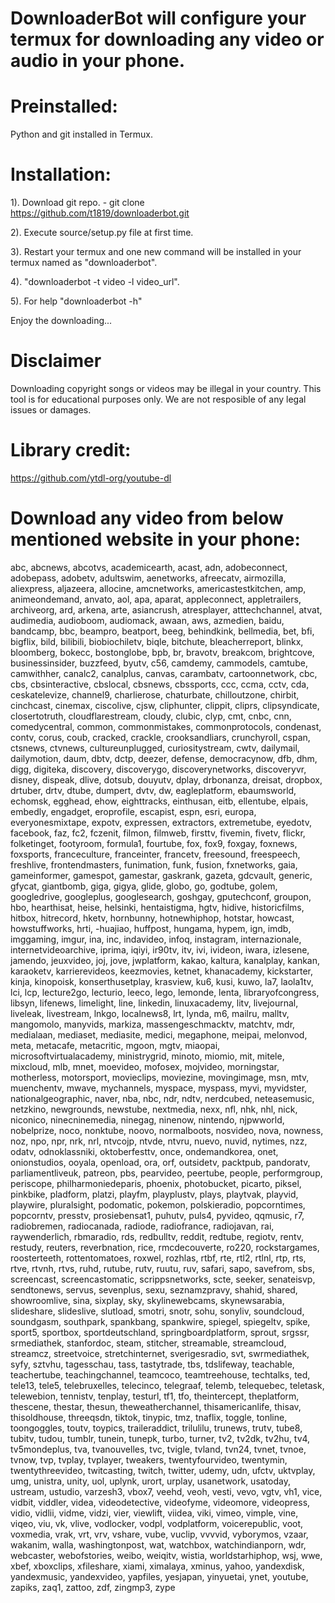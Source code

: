 # DownloaderBot will configure your termux for downloading any video or audio in your phone.

# Preinstalled:

Python and git installed in Termux.

# Installation:  

1). Download git repo.
	- git clone https://github.com/t1819/downloaderbot.git

2). Execute source/setup.py file at first time.

3). Restart your termux and one new command will be installed in your termux named as "downloaderbot".

4). "downloaderbot -t video -l video_url".

5). For help "downloaderbot -h"

Enjoy the downloading...
  

# Disclaimer  
Downloading copyright songs or videos may be illegal in your country. This tool is for educational purposes only. We are not resposible of any legal issues or damages.

# Library credit: 
https://github.com/ytdl-org/youtube-dl

# Download any video from below mentioned website in your phone:

abc, abcnews, abcotvs, academicearth, acast, adn, adobeconnect, adobepass, adobetv, adultswim, aenetworks, afreecatv, airmozilla, aliexpress, aljazeera, allocine, amcnetworks, americastestkitchen, amp, animeondemand, anvato, aol, apa, aparat, appleconnect, appletrailers, archiveorg, ard, arkena, arte, asiancrush, atresplayer, atttechchannel, atvat, audimedia, audioboom, audiomack, awaan, aws, azmedien, baidu, bandcamp, bbc, beampro, beatport, beeg, behindkink, bellmedia, bet, bfi, bigflix, bild, bilibili, biobiochiletv, biqle, bitchute, bleacherreport, blinkx, bloomberg, bokecc, bostonglobe, bpb, br, bravotv, breakcom, brightcove, businessinsider, buzzfeed, byutv, c56, camdemy, cammodels, camtube, camwithher, canalc2, canalplus, canvas, carambatv, cartoonnetwork, cbc, cbs, cbsinteractive, cbslocal, cbsnews, cbssports, ccc, ccma, cctv, cda, ceskatelevize, channel9, charlierose, chaturbate, chilloutzone, chirbit, cinchcast, cinemax, ciscolive, cjsw, cliphunter, clippit, cliprs, clipsyndicate, closertotruth, cloudflarestream, cloudy, clubic, clyp, cmt, cnbc, cnn, comedycentral, common, commonmistakes, commonprotocols, condenast, contv, corus, coub, cracked, crackle, crooksandliars, crunchyroll, cspan, ctsnews, ctvnews, cultureunplugged, curiositystream, cwtv, dailymail, dailymotion, daum, dbtv, dctp, deezer, defense, democracynow, dfb, dhm, digg, digiteka, discovery, discoverygo, discoverynetworks, discoveryvr, disney, dispeak, dlive, dotsub, douyutv, dplay, drbonanza, dreisat, dropbox, drtuber, drtv, dtube, dumpert, dvtv, dw, eagleplatform, ebaumsworld, echomsk, egghead, ehow, eighttracks, einthusan, eitb, ellentube, elpais, embedly, engadget, eroprofile, escapist, espn, esri, europa, everyonesmixtape, expotv, expressen, extractors, extremetube, eyedotv, facebook, faz, fc2, fczenit, filmon, filmweb, firsttv, fivemin, fivetv, flickr, folketinget, footyroom, formula1, fourtube, fox, fox9, foxgay, foxnews, foxsports, franceculture, franceinter, francetv, freesound, freespeech, freshlive, frontendmasters, funimation, funk, fusion, fxnetworks, gaia, gameinformer, gamespot, gamestar, gaskrank, gazeta, gdcvault, generic, gfycat, giantbomb, giga, gigya, glide, globo, go, godtube, golem, googledrive, googleplus, googlesearch, goshgay, gputechconf, groupon, hbo, hearthisat, heise, helsinki, hentaistigma, hgtv, hidive, historicfilms, hitbox, hitrecord, hketv, hornbunny, hotnewhiphop, hotstar, howcast, howstuffworks, hrti, -huajiao, huffpost, hungama, hypem, ign, imdb, imggaming, imgur, ina, inc, indavideo, infoq, instagram, internazionale, internetvideoarchive, iprima, iqiyi, ir90tv, itv, ivi, ivideon, iwara, izlesene, jamendo, jeuxvideo, joj, jove, jwplatform, kakao, kaltura, kanalplay, kankan, karaoketv, karrierevideos, keezmovies, ketnet, khanacademy, kickstarter, kinja, kinopoisk, konserthusetplay, krasview, ku6, kusi, kuwo, la7, laola1tv, lci, lcp, lecture2go, lecturio, leeco, lego, lemonde, lenta, libraryofcongress, libsyn, lifenews, limelight, line, linkedin, linuxacademy, litv, livejournal, liveleak, livestream, lnkgo, localnews8, lrt, lynda, m6, mailru, malltv, mangomolo, manyvids, markiza, massengeschmacktv, matchtv, mdr, medialaan, mediaset, mediasite, medici, megaphone, meipai, melonvod, meta, metacafe, metacritic, mgoon, mgtv, miaopai, microsoftvirtualacademy, ministrygrid, minoto, miomio, mit, mitele, mixcloud, mlb, mnet, moevideo, mofosex, mojvideo, morningstar, motherless, motorsport, movieclips, moviezine, movingimage, msn, mtv, muenchentv, mwave, mychannels, myspace, myspass, myvi, myvidster, nationalgeographic, naver, nba, nbc, ndr, ndtv, nerdcubed, neteasemusic, netzkino, newgrounds, newstube, nextmedia, nexx, nfl, nhk, nhl, nick, niconico, ninecninemedia, ninegag, ninenow, nintendo, njpwworld, nobelprize, noco, nonktube, noovo, normalboots, nosvideo, nova, nowness, noz, npo, npr, nrk, nrl, ntvcojp, ntvde, ntvru, nuevo, nuvid, nytimes, nzz, odatv, odnoklassniki, oktoberfesttv, once, ondemandkorea, onet, onionstudios, ooyala, openload, ora, orf, outsidetv, packtpub, pandoratv, parliamentliveuk, patreon, pbs, pearvideo, peertube, people, performgroup, periscope, philharmoniedeparis, phoenix, photobucket, picarto, piksel, pinkbike, pladform, platzi, playfm, playplustv, plays, playtvak, playvid, playwire, pluralsight, podomatic, pokemon, polskieradio, popcorntimes, popcorntv, presstv, prosiebensat1, puhutv, puls4, pyvideo, qqmusic, r7, radiobremen, radiocanada, radiode, radiofrance, radiojavan, rai, raywenderlich, rbmaradio, rds, redbulltv, reddit, redtube, regiotv, rentv, restudy, reuters, reverbnation, rice, rmcdecouverte, ro220, rockstargames, roosterteeth, rottentomatoes, roxwel, rozhlas, rtbf, rte, rtl2, rtlnl, rtp, rts, rtve, rtvnh, rtvs, ruhd, rutube, rutv, ruutu, ruv, safari, sapo, savefrom, sbs, screencast, screencastomatic, scrippsnetworks, scte, seeker, senateisvp, sendtonews, servus, sevenplus, sexu, seznamzpravy, shahid, shared, showroomlive, sina, sixplay, sky, skylinewebcams, skynewsarabia, slideshare, slideslive, slutload, smotri, snotr, sohu, sonyliv, soundcloud, soundgasm, southpark, spankbang, spankwire, spiegel, spiegeltv, spike, sport5, sportbox, sportdeutschland, springboardplatform, sprout, srgssr, srmediathek, stanfordoc, steam, stitcher, streamable, streamcloud, streamcz, streetvoice, stretchinternet, sverigesradio, svt, swrmediathek, syfy, sztvhu, tagesschau, tass, tastytrade, tbs, tdslifeway, teachable, teachertube, teachingchannel, teamcoco, teamtreehouse, techtalks, ted, tele13, tele5, telebruxelles, telecinco, telegraaf, telemb, telequebec, teletask, telewebion, tennistv, tenplay, testurl, tf1, tfo, theintercept, theplatform, thescene, thestar, thesun, theweatherchannel, thisamericanlife, thisav, thisoldhouse, threeqsdn, tiktok, tinypic, tmz, tnaflix, toggle, tonline, toongoggles, toutv, toypics, traileraddict, trilulilu, trunews, trutv, tube8, tubitv, tudou, tumblr, tunein, tunepk, turbo, turner, tv2, tv2dk, tv2hu, tv4, tv5mondeplus, tva, tvanouvelles, tvc, tvigle, tvland, tvn24, tvnet, tvnoe, tvnow, tvp, tvplay, tvplayer, tweakers, twentyfourvideo, twentymin, twentythreevideo, twitcasting, twitch, twitter, udemy, udn, ufctv, uktvplay, umg, unistra, unity, uol, uplynk, urort, urplay, usanetwork, usatoday, ustream, ustudio, varzesh3, vbox7, veehd, veoh, vesti, vevo, vgtv, vh1, vice, vidbit, viddler, videa, videodetective, videofyme, videomore, videopress, vidio, vidlii, vidme, vidzi, vier, viewlift, viidea, viki, vimeo, vimple, vine, viqeo, viu, vk, vlive, vodlocker, vodpl, vodplatform, voicerepublic, voot, voxmedia, vrak, vrt, vrv, vshare, vube, vuclip, vvvvid, vyborymos, vzaar, wakanim, walla, washingtonpost, wat, watchbox, watchindianporn, wdr, webcaster, webofstories, weibo, weiqitv, wistia, worldstarhiphop, wsj, wwe, xbef, xboxclips, xfileshare, xiami, ximalaya, xminus, yahoo, yandexdisk, yandexmusic, yandexvideo, yapfiles, yesjapan, yinyuetai, ynet, youtube, zapiks, zaq1, zattoo, zdf, zingmp3, zype
